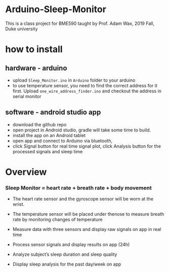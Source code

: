 # Arduino-Sleep-Monitor
This is a class project for BME590 taught by Prof. Adam Wax, 2019 Fall, Duke university 


#  how to install 
## hardware - arduino 
- upload `Sleep_Monitor.ino` in `Arduino` folder to your arduino
- to use temperature sensor, you need to find the correct address for it first. Upload `one_wire_address_finder.ino` and checkout the address in serial monitor

## software - android studio app 
- download the github repo
- open project in Android studio, gradle will take some time to build. 
- install the app on an Android tablet
- open app and connect to Arduino via bluetooth, 
- click Signal button for real time signal plot, click Analysis button for the processed signals and sleep time


# Overview

### Sleep Monitor = heart rate + breath rate + body movement 

- The heart rate sensor and the gyroscope sensor will be worn at the wrist. 
- The temperature sensor will be placed under thenose to measure breath rate by monitoring changes of temperature

- Measure data with three sensors and display raw signals on app in real time 
- Process sensor signals and display results on app (24h)
- Analyze subject’s sleep duration and sleep quality
- Display sleep analysis  for the past day/week on app

